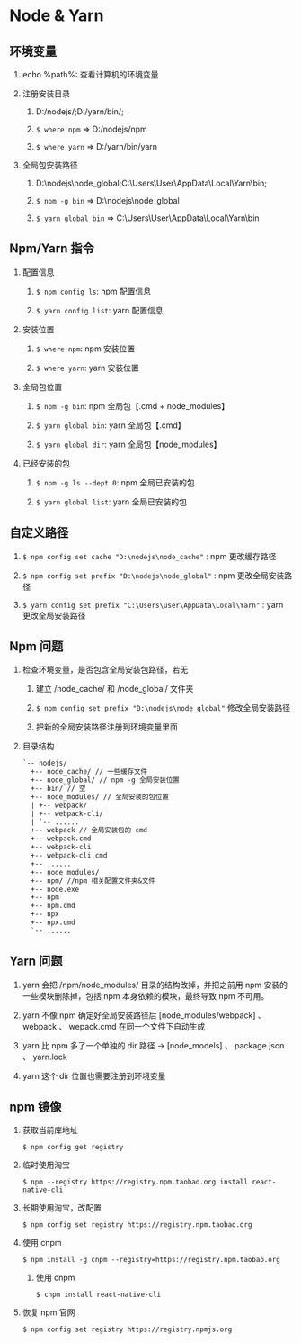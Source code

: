 # Node & Yarn

## 环境变量

1. echo %path%: 查看计算机的环境变量

2. 注册安装目录

    1. D:/nodejs/;D:/yarn/bin/;

    2. `$ where npm` => D:/nodejs/npm

    3. `$ where yarn` => D:/yarn/bin/yarn

3. 全局包安装路径

    1. D:\nodejs\node_global;C:\Users\User\AppData\Local\Yarn\bin;

    2. `$ npm -g bin` => D:\nodejs\node_global

    3. `$ yarn global bin` => C:\Users\User\AppData\Local\Yarn\bin

## Npm/Yarn 指令

1. 配置信息

    1. `$ npm config ls`: npm 配置信息

    2. `$ yarn config list`: yarn 配置信息

2. 安装位置

    1. `$ where npm`: npm 安装位置

    2. `$ where yarn`: yarn 安装位置

3. 全局包位置

    1. `$ npm -g bin`: npm 全局包【.cmd + node_modules】

    2. `$ yarn global bin`: yarn 全局包【.cmd】

    3. `$ yarn global dir`: yarn 全局包【node_modules】

4. 已经安装的包

    1. `$ npm -g ls --dept 0`: npm 全局已安装的包

    2. `$ yarn global list`: yarn 全局已安装的包

## 自定义路径

1. `$ npm config set cache "D:\nodejs\node_cache"` : npm 更改缓存路径

2. `$ npm config set prefix "D:\nodejs\node_global"` : npm 更改全局安装路径

3. `$ yarn config set prefix "C:\Users\user\AppData\Local\Yarn"` : yarn 更改全局安装路径

## Npm 问题

1. 检查环境变量，是否包含全局安装包路径，若无

    1. 建立 /node_cache/ 和 /node_global/ 文件夹

    2. `$ npm config set prefix "D:\nodejs\node_global"` 修改全局安装路径

    3. 把新的全局安装路径注册到环境变量里面

2. 目录结构

    ```txt
    `-- nodejs/
      +-- node_cache/ // 一些缓存文件
      +-- node_global/ // npm -g 全局安装位置
      +-- bin/ // 空
      +-- node_modules/ // 全局安装的包位置
      | +-- webpack/
      | +-- webpack-cli/
      | `-- ......
      +-- webpack // 全局安装包的 cmd
      +-- webpack.cmd
      +-- webpack-cli
      +-- webpack-cli.cmd
      +-- ......
      +-- node_modules/
      +-- npm/ //npm 相关配置文件夹&文件
      +-- node.exe
      +-- npm
      +-- npm.cmd
      +-- npx
      +-- npx.cmd
      `-- ......
    ```

## Yarn 问题

1. yarn 会把 /npm/node_modules/ 目录的结构改掉，并把之前用 npm 安装的一些模块删除掉，包括 npm 本身依赖的模块，最终导致 npm 不可用。

2. yarn 不像 npm 确定好全局安装路径后 [node_modules/webpack] 、 webpack 、 wepack.cmd 在同一个文件下自动生成

3. yarn 比 npm 多了一个单独的 dir 路径 -> [node_models] 、 package.json 、 yarn.lock

4. yarn 这个 dir 位置也需要注册到环境变量

## npm 镜像

1. 获取当前库地址

    `$ npm config get registry`

2. 临时使用淘宝

    `$ npm --registry https://registry.npm.taobao.org install react-native-cli`

3. 长期使用淘宝，改配置

    `$ npm config set registry https://registry.npm.taobao.org`

4. 使用 cnpm

    `$ npm install -g cnpm --registry=https://registry.npm.taobao.org`

    1. 使用 cnpm

        `$ cnpm install react-native-cli`

5. 恢复 npm 官网

    `$ npm config set registry https://registry.npmjs.org`
